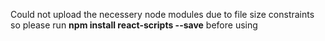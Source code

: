 Could not upload the necessery node modules due to file size constraints so please run **npm install react-scripts --save** before using
